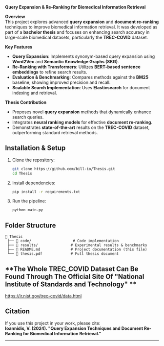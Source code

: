 
**Query Expansion & Re-Ranking for Biomedical Information Retrieval**  

**Overview**  
This project explores advanced **query expansion** and **document re-ranking** techniques to improve biomedical information retrieval. 
It was developed as part of a **bachelor thesis** and focuses on enhancing search accuracy in large-scale biomedical datasets, particularly the **TREC-COVID** dataset.  

**Key Features**  
- **Query Expansion**: Implements synonym-based query expansion using **Word2Vec** and **Semantic Knowledge Graphs (SKG)**.  
- **Re-Ranking with Transformers**: Utilizes **BERT-based sentence embeddings** to refine search results.  
- **Evaluation & Benchmarking**: Compares methods against the **BM25** baseline, showing improved precision and recall.  
- **Scalable Search Implementation**: Uses **Elasticsearch** for document indexing and retrieval.  

**Thesis Contribution**  
- Proposes novel **query expansion** methods that dynamically enhance search queries.  
- Integrates **neural ranking models** for effective **document re-ranking**.  
- Demonstrates **state-of-the-art** results on the **TREC-COVID** dataset, outperforming standard retrieval methods.  

## **Installation & Setup**  
1. Clone the repository:  
   ```bash
   git clone https://github.com/bill-io/Thesis.git
   cd Thesis
   ```
2. Install dependencies:  
   ```bash
   pip install -r requirements.txt
   ```
3. Run the pipeline:  
   ```bash
   python main.py
   ```

## **Folder Structure**  
```
📂 Thesis
 ├── 📜 code/                   # Code implementation
 ├── 📜 results/               # Experimental results & benchmarks
 ├── 📜 README.md              # Project documentation (this file)
 └── 📜 thesis.pdf             # Full thesis document
```
## **The Whole TREC_COVID Dataset Can Be Found Through The Official Site Of "National Institute of Standards and Technology" **
https://ir.nist.gov/trec-covid/data.html

## **Citation**  
If you use this project in your work, please cite:  
**Ioannidis, V. (2024). "Query Expansion Techniques and Document Re-Ranking for Biomedical Information Retrieval."**  

---


